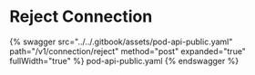 # Reject Connection

{% swagger src="../../.gitbook/assets/pod-api-public.yaml" path="/v1/connection/reject" method="post" expanded="true" fullWidth="true" %} pod-api-public.yaml {% endswagger %}
